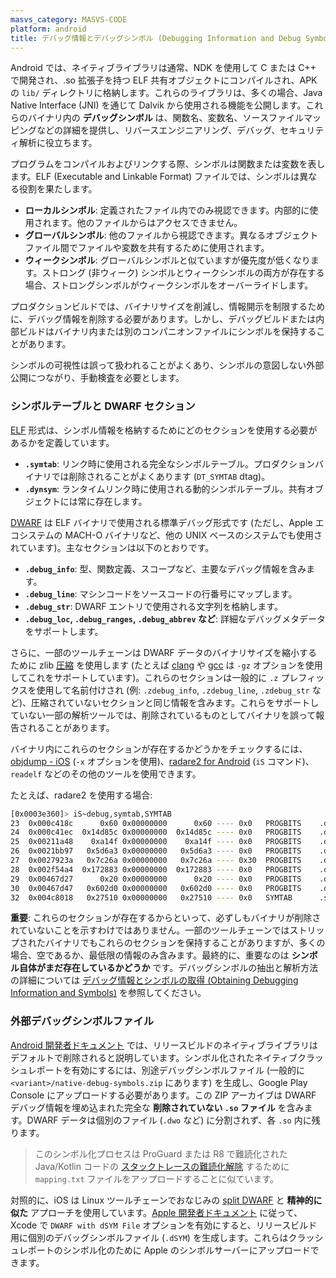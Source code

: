 ```yaml
---
masvs_category: MASVS-CODE
platform: android
title: デバッグ情報とデバッグシンボル (Debugging Information and Debug Symbols)
---
```


Android では、ネイティブライブラリは通常、NDK を使用して C または C++ で開発され、.so 拡張子を持つ ELF 共有オブジェクトにコンパイルされ、APK の `lib/` ディレクトリに格納します。これらのライブラリは、多くの場合、Java Native Interface (JNI) を通じて Dalvik から使用される機能を公開します。これらのバイナリ内の **デバッグシンボル** は、関数名、変数名、ソースファイルマッピングなどの詳細を提供し、リバースエンジニアリング、デバッグ、セキュリティ解析に役立ちます。

プログラムをコンパイルおよびリンクする際、シンボルは関数または変数を表します。ELF (Executable and Linkable Format) ファイルでは、シンボルは異なる役割を果たします。

- **ローカルシンボル**: 定義されたファイル内でのみ視認できます。内部的に使用されます。他のファイルからはアクセスできません。
- **グローバルシンボル**: 他のファイルから視認できます。異なるオブジェクトファイル間でファイルや変数を共有するために使用されます。
- **ウィークシンボル**: グローバルシンボルと似ていますが優先度が低くなります。ストロング (非ウィーク) シンボルとウィークシンボルの両方が存在する場合、ストロングシンボルがウィークシンボルをオーバーライドします。

プロダクションビルドでは、バイナリサイズを削減し、情報開示を制限するために、デバッグ情報を削除する必要があります。しかし、デバッグビルドまたは内部ビルドはバイナリ内または別のコンパニオンファイルにシンボルを保持することがあります。

シンボルの可視性は誤って扱われることがよくあり、シンボルの意図しない外部公開につながり、手動検査を必要とします。

### シンボルテーブルと DWARF セクション

[ELF](https://refspecs.linuxfoundation.org/elf/elf.pdf) 形式は、シンボル情報を格納するためにどのセクションを使用する必要があるかを定義しています。

- **`.symtab`**: リンク時に使用される完全なシンボルテーブル。プロダクションバイナリでは削除されることがよくあります (`DT_SYMTAB` dtag)。
- **`.dynsym`**: ランタイムリンク時に使用される動的シンボルテーブル。共有オブジェクトには常に存在します。

[DWARF](https://dwarfstd.org/doc/DWARF5.pdf) は ELF バイナリで使用される標準デバッグ形式です (ただし、Apple エコシステムの MACH-O バイナリなど、他の UNIX ベースのシステムでも使用されています)。主なセクションは以下のとおりです。

- **`.debug_info`**: 型、関数定義、スコープなど、主要なデバッグ情報を含みます。
- **`.debug_line`**: マシンコードをソースコードの行番号にマップします。
- **`.debug_str`**: DWARF エントリで使用される文字列を格納します。
- **`.debug_loc`, `.debug_ranges`, `.debug_abbrev` など**: 詳細なデバッグメタデータをサポートします。

さらに、一部のツールチェーンは DWARF データのバイナリサイズを縮小するために zlib [圧縮](https://www.linker-aliens.org/blogs/ali/entry/elf_section_compression/) を使用します (たとえば [clang](https://clang.llvm.org/docs/ClangCommandLineReference.html#cmdoption-clang-gz) や [gcc](https://gcc.gnu.org/onlinedocs/gcc/Debugging-Options.html#index-gz) は `-gz` オプションを使用してこれをサポートしています)。これらのセクションは一般的に `.z` プレフィックスを使用して名前付けされ (例: `.zdebug_info`, `.zdebug_line`, `.zdebug_str` など)、圧縮されていないセクションと同じ情報を含みます。これらをサポートしていない一部の解析ツールでは、削除されているものとしてバイナリを誤って報告されることがあります。

バイナリ内にこれらのセクションが存在するかどうかをチェックするには、[objdump - iOS](../../../tools/ios/MASTG-TOOL-0121.md) (`-x` オプションを使用)、[radare2 for Android](../../../tools/android/MASTG-TOOL-0028.md) (`iS` コマンド)、`readelf` などのその他のツールを使用できます。

たとえば、radare2 を使用する場合:

```sh
[0x0003e360]> iS~debug,symtab,SYMTAB
23  0x000c418c      0x60 0x00000000      0x60 ---- 0x0   PROGBITS    .debug_aranges
24  0x000c41ec  0x14d85c 0x00000000  0x14d85c ---- 0x0   PROGBITS    .debug_info
25  0x00211a48    0xa14f 0x00000000    0xa14f ---- 0x0   PROGBITS    .debug_abbrev
26  0x0021bb97   0x5d6a3 0x00000000   0x5d6a3 ---- 0x0   PROGBITS    .debug_line
27  0x0027923a   0x7c26a 0x00000000   0x7c26a ---- 0x30  PROGBITS    .debug_str
28  0x002f54a4  0x172883 0x00000000  0x172883 ---- 0x0   PROGBITS    .debug_loc
29  0x00467d27      0x20 0x00000000      0x20 ---- 0x0   PROGBITS    .debug_macinfo
30  0x00467d47   0x602d0 0x00000000   0x602d0 ---- 0x0   PROGBITS    .debug_ranges
32  0x004c8018   0x27510 0x00000000   0x27510 ---- 0x0   SYMTAB      .symtab
```

**重要**: これらのセクションが存在するからといって、必ずしもバイナリが削除されていないことを示すわけではありません。一部のツールチェーンではストリップされたバイナリでもこれらのセクションを保持することがありますが、多くの場合、空であるか、最低限の情報のみ含みます。最終的に、重要なのは **シンボル自体がまだ存在しているかどうか** です。デバッグシンボルの抽出と解析方法の詳細については [デバッグ情報とシンボルの取得 (Obtaining Debugging Information and Symbols)](../../../techniques/android/MASTG-TECH-0140.md) を参照してください。

### 外部デバッグシンボルファイル

[Android 開発者ドキュメント](https://developer.android.com/build/include-native-symbols) では、リリースビルドのネイティブライブラリはデフォルトで削除されると説明しています。シンボル化されたネイティブクラッシュレポートを有効にするには、別途デバッグシンボルファイル (一般的に `<variant>/native-debug-symbols.zip` にあります) を生成し、Google Play Console にアップロードする必要があります。この ZIP アーカイブは DWARF デバッグ情報を埋め込まれた完全な **削除されていない `.so` ファイル** を含みます。DWARF データは個別のファイル (`.dwo` など) に分割されず、各 `.so` 内に残ります。

> このシンボル化プロセスは ProGuard または R8 で難読化された Java/Kotlin コードの [スタックトレースの難読化解除](https://support.google.com/googleplay/android-developer/answer/9848633) するために `mapping.txt` ファイルをアップロードすることに似ています。

対照的に、iOS は Linux ツールチェーンでおなじみの [split DWARF](https://clang.llvm.org/docs/ClangCommandLineReference.html#cmdoption-clang-gsplit-dwarf) と **精神的に似た** アプローチを使用しています。[Apple 開発者ドキュメント](https://developer.apple.com/documentation/xcode/building-your-app-to-include-debugging-information) に従って、Xcode で `DWARF with dSYM File` オプションを有効にすると、リリースビルド用に個別のデバッグシンボルファイル (`.dSYM`) を生成します。これらはクラッシュレポートのシンボル化のために Apple のシンボルサーバーにアップロードできます。
